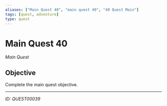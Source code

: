 ```yaml
---
aliases: ["Main Quest 40", "main quest 40", "40 Quest Main"]
tags: [quest, adventure]
type: quest
---
```


# Main Quest 40

*Main Quest*

## Objective
Complete the main quest objective.

---
*ID: QUEST00039*